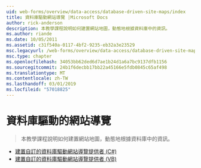 ```yaml
---
uid: web-forms/overview/data-access/database-driven-site-maps/index
title: 資料庫驅動網站導覽 |Microsoft Docs
author: rick-anderson
description: 本教學課程說明如何建置網站地圖，動態地根據資料庫中的資訊。
ms.author: riande
ms.date: 10/05/2011
ms.assetid: c31f540a-0117-4bf2-9235-eb32a3e23529
msc.legacyurl: /web-forms/overview/data-access/database-driven-site-maps
msc.type: chapter
ms.openlocfilehash: 34053bb62ded6d7ae1b24d1a6a7bc9137dfb1156
ms.sourcegitcommit: 24b1f6decbb17bb22a45166e5fdb0845c65af498
ms.translationtype: MT
ms.contentlocale: zh-TW
ms.lasthandoff: 03/01/2019
ms.locfileid: "57018825"
---
```

<a name="database-driven-site-maps"></a>資料庫驅動的網站導覽
====================
> 本教學課程說明如何建置網站地圖，動態地根據資料庫中的資訊。


- [建置自訂的資料庫驅動網站導覽提供者 (C#)](building-a-custom-database-driven-site-map-provider-cs.md)
- [建置自訂的資料庫驅動網站導覽提供者 (VB)](building-a-custom-database-driven-site-map-provider-vb.md)
